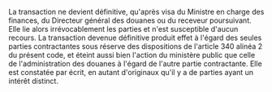 La transaction ne devient définitive, qu'après visa du
Ministre en charge des finances, du Directeur général des douanes ou du
receveur poursuivant.
Elle lie alors irrévocablement les parties et n'est susceptible d'aucun recours.
La transaction devenue définitive produit effet à l'égard des seules
parties contractantes sous réserve des dispositions de l'article 340
alinéa 2 du présent code, et éteint aussi bien l'action du ministère
public que celle de l'administration des douanes à l'égard de l'autre
partie contractante.
Elle est constatée par écrit, en autant d'originaux qu'il y a de parties
ayant un intérêt distinct.